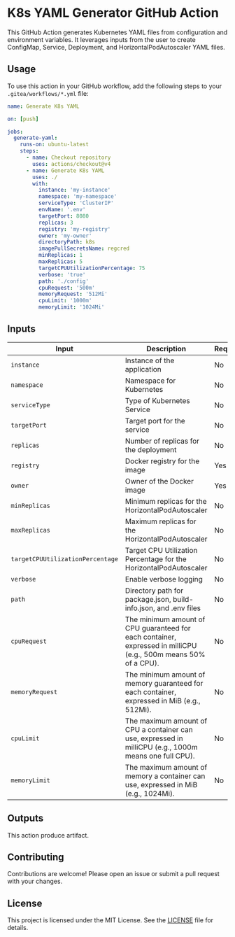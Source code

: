 # K8s YAML Generator GitHub Action

This GitHub Action generates Kubernetes YAML files from configuration and environment variables. It leverages inputs from the user to create ConfigMap, Service, Deployment, and HorizontalPodAutoscaler YAML files.

## Usage

To use this action in your GitHub workflow, add the following steps to your `.gitea/workflows/*.yml` file:

```yaml
name: Generate K8s YAML

on: [push]

jobs:
  generate-yaml:
    runs-on: ubuntu-latest
    steps:
      - name: Checkout repository
        uses: actions/checkout@v4
      - name: Generate K8s YAML
        uses: ./
        with:
          instance: 'my-instance'
          namespace: 'my-namespace'
          serviceType: 'ClusterIP'
          envName: '.env'
          targetPort: 8080
          replicas: 3
          registry: 'my-registry'
          owner: 'my-owner'
          directoryPath: k8s
          imagePullSecretsName: regcred
          minReplicas: 1
          maxReplicas: 5
          targetCPUUtilizationPercentage: 75
          verbose: 'true'
          path: './config'
          cpuRequest: '500m'
          memoryRequest: '512Mi'
          cpuLimit: '1000m' 
          memoryLimit: '1024Mi' 
```

## Inputs

| Input                            | Description                                                   | Required | Default            |
|----------------------------------|---------------------------------------------------------------|----------|--------------------|
| `instance`                       | Instance of the application                                   | No       | `''`               |
| `namespace`                      | Namespace for Kubernetes                                      | No       | `default`          |
| `serviceType`                    | Type of Kubernetes Service                                    | No       | `ClusterIP`        |
| `targetPort`                     | Target port for the service                                   | No       | `8080`             |
| `replicas`                       | Number of replicas for the deployment                         | No       | `1`                |
| `registry`                       | Docker registry for the image                                 | Yes      |                    |
| `owner`                          | Owner of the Docker image                                     | Yes      |                    |
| `minReplicas`                    | Minimum replicas for the HorizontalPodAutoscaler              | No       | `1`                |
| `maxReplicas`                    | Maximum replicas for the HorizontalPodAutoscaler              | No       | `3`                |
| `targetCPUUtilizationPercentage` | Target CPU Utilization Percentage for the HorizontalPodAutoscaler | No       | `80`               |
| `verbose`                        | Enable verbose logging                                        | No       | `false`            |
| `path`                           | Directory path for package.json, build-info.json, and .env files | No       | `.`                |
| `cpuRequest`| The minimum amount of CPU guaranteed for each container, expressed in milliCPU (e.g., 500m means 50% of a CPU). | No |`500m`|
| `memoryRequest`| The minimum amount of memory guaranteed for each container, expressed in MiB (e.g., 512Mi). | No |`512Mi`|
| `cpuLimit`| The maximum amount of CPU a container can use, expressed in milliCPU (e.g., 1000m means one full CPU). | No |`1000m`|
| `memoryLimit`| The maximum amount of memory a container can use, expressed in MiB (e.g., 1024Mi). | No |`1024Mi`|

## Outputs

This action produce artifact.

## Contributing

Contributions are welcome! Please open an issue or submit a pull request with your changes.

## License

This project is licensed under the MIT License. See the [LICENSE](LICENSE) file for details.
